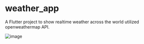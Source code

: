 # weather_app

A Flutter project to show realtime weather across the world utilized openweathermap API.

![image](https://github.com/leegame12138/Weather-Checking-APP/assets/97330442/977150f0-c5ec-48da-9e3d-51ed6c426265)


